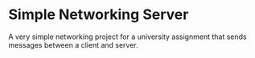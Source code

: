 # Simple Networking Server
A very simple networking project for a university assignment that sends messages between a client and server.
